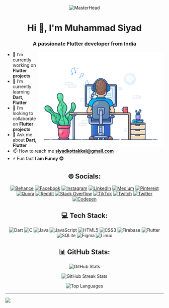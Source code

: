<!-- Introduction -->
<p align="center">
  <img src="https://1.bp.blogspot.com/-7A4WynwLsMw/XbBpCXG8fHI/AAAAAAAAMt4/uOa1bpLskYgrwGbllhSu2SDj_Mig8SXJQCLcBGAsYHQ/s1600/2000_600px.gif" alt="MasterHead">
</p>

<h1 align="center">Hi 👋, I'm Muhammad Siyad</h1>
<h3 align="center">A passionate Flutter developer from India</h3>

<!-- About Me -->
<p align="center">
  <img align="right" alt="Coding" width="400" src="https://github.com/Hafeedpkl/model_sample/blob/master/assets/gif/coding_image.gif?raw=true">
</p>

- 🔭 I’m currently working on **Flutter projects**
- 🌱 I’m currently learning **Dart, Flutter**
- 👯 I’m looking to collaborate on **Flutter projects**
- 💬 Ask me about **Dart, Flutter**
- 📫 How to reach me **siyadkottakkal@gmail.com**
- ⚡ Fun fact **I am Funny 😎**

<!-- Socials -->
<h2 align="center">🌐 Socials:</h2>
<p align="center">
  <a href="https://behance.net/siyadkp"><img src="https://img.shields.io/badge/Behance-1769ff?logo=behance&logoColor=white" alt="Behance"></a>
  <a href="https://facebook.com/siyadkp"><img src="https://img.shields.io/badge/Facebook-%231877F2.svg?logo=Facebook&logoColor=white" alt="Facebook"></a>
  <a href="https://instagram.com/siyadkottakkal"><img src="https://img.shields.io/badge/Instagram-%23E4405F.svg?logo=Instagram&logoColor=white" alt="Instagram"></a>
  <a href="https://linkedin.com/in/siyadkp"><img src="https://img.shields.io/badge/LinkedIn-%230077B5.svg?logo=linkedin&logoColor=white" alt="LinkedIn"></a>
  <a href="https://medium.com/@siyadkp"><img src="https://img.shields.io/badge/Medium-12100E?logo=medium&logoColor=white" alt="Medium"></a>
  <a href="https://pinterest.com/siyadkp"><img src="https://img.shields.io/badge/Pinterest-%23E60023.svg?logo=Pinterest&logoColor=white" alt="Pinterest"></a>
  <a href="https://quora.com/profile/siyadkp"><img src="https://img.shields.io/badge/Quora-%23B92B27.svg?logo=Quora&logoColor=white" alt="Quora"></a>
  <a href="https://reddit.com/user/siyadkp"><img src="https://img.shields.io/badge/Reddit-%23FF4500.svg?logo=Reddit&logoColor=white" alt="Reddit"></a>
  <a href="https://stackoverflow.com/users/siyadkp"><img src="https://img.shields.io/badge/-Stackoverflow-FE7A16?logo=stack-overflow&logoColor=white" alt="Stack Overflow"></a>
  <a href="https://tiktok.com/@siyadkottakkal"><img src="https://img.shields.io/badge/TikTok-%23000000.svg?logo=TikTok&logoColor=white" alt="TikTok"></a>
  <a href="https://twitch.tv/siyadkp"><img src="https://img.shields.io/badge/Twitch-%239146FF.svg?logo=Twitch&logoColor=white" alt="Twitch"></a>
  <a href="https://twitter.com/siyadkottakkal"><img src="https://img.shields.io/badge/Twitter-%231DA1F2.svg?logo=Twitter&logoColor=white" alt="Twitter"></a>
  <a href="https://codepen.io/siyadkp"><img src="https://img.shields.io/badge/Codepen-000000?style=for-the-badge&logo=codepen&logoColor=white" alt="Codepen"></a>
</p>

<!-- Tech Stack -->
<h2 align="center">💻 Tech Stack:</h2>
<p align="center">
  <img src="https://img.shields.io/badge/dart-%230175C2.svg?style=for-the-badge&logo=dart&logoColor=white" alt="Dart">
  <img src="https://img.shields.io/badge/c-%2300599C.svg?style=for-the-badge&logo=c&logoColor=white" alt="C">
  <img src="https://img.shields.io/badge/java-%23ED8B00.svg?style=for-the-badge&logo=java&logoColor=white" alt="Java">
  <img src="https://img.shields.io/badge/javascript-%23323330.svg?style=for-the-badge&logo=javascript&logoColor=%23F7DF1E" alt="JavaScript">
  <img src="https://img.shields.io/badge/html5-%23E34F26.svg?style=for-the-badge&logo=html5&logoColor=white" alt="HTML5">
  <img src="https://img.shields.io/badge/css3-%231572B6.svg?style=for-the-badge&logo=css3&logoColor=white" alt="CSS3">
  <img src="https://img.shields.io/badge/firebase-%23039BE5.svg?style=for-the-badge&logo=firebase" alt="Firebase">
  <img src="https://img.shields.io/badge/Flutter-%2302569B.svg?style=for-the-badge&logo=Flutter&logoColor=white" alt="Flutter">
  <img src="https://img.shields.io/badge/sqlite-%2307405e.svg?style=for-the-badge&logo=sqlite&logoColor=white" alt="SQLite">
  <img src="https://img.shields.io/badge/figma-%23F24E1E.svg?style=for-the-badge&logo=figma&logoColor=white" alt="Figma">
  <img src="https://img.shields.io/badge/Linux-FCC624?style=for-the-badge&logo=linux&logoColor=black" alt="Linux">
</p>

<!-- GitHub Stats -->
<h2 align="center">📊 GitHub Stats:</h2>
<p align="center">
  <img src="https://github-readme-stats.vercel.app/api?username=siyadkp&theme=white&hide_border=false&include_all_commits=false&count_private=false" alt="GitHub Stats">
</p>
<p align="center">
  <img src="https://github-readme-streak-stats.herokuapp.com/?user=siyadkp&theme=white&hide_border=false" alt="GitHub Streak Stats">
</p>
<p align="center">
  <img src="https://github-readme-stats.vercel.app/api/top-langs/?username=siyadkp&theme=white&hide_border=false&include_all_commits=false&count_private=false&layout=compact" alt="Top Languages">
</p>

---
[![](https://visitcount.itsvg.in/api?id=siyadkp&icon=0&color=0)](https://visitcount.itsvg.in)
